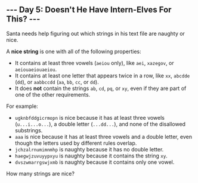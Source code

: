 ## --- Day 5: Doesn't He Have Intern-Elves For This? ---
Santa needs help figuring out which strings in his text file are naughty or nice.
 
A **nice string** is one with all of the following properties:
 
- It contains at least three vowels (`aeiou` only), like `aei`, `xazegov`, or `aeiouaeiouaeiou`.
- It contains at least one letter that appears twice in a row, like `xx`, `abcdde` (`dd`), or `aabbccdd` (`aa`, `bb`, `cc`, or `dd`).
- It does **not** contain the strings `ab`, `cd`, `pq`, or `xy`, even if they are part of one of the other requirements.
 
For example:
 
- `ugknbfddgicrmopn` is nice because it has at least three vowels (`u...i...o...`), a double letter (`...dd...`), and none of the disallowed substrings.
- `aaa` is nice because it has at least three vowels and a double letter, even though the letters used by different rules overlap.
- `jchzalrnumimnmhp` is naughty because it has no double letter.
- `haegwjzuvuyypxyu` is naughty because it contains the string `xy`.
- `dvszwmarrgswjxmb` is naughty because it contains only one vowel.
 
How many strings are nice?
 